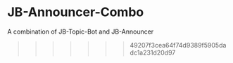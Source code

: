 JB-Announcer-Combo
==================

A combination of JB-Topic-Bot and JB-Announcer
>>>>>>> 49207f3cea64f74d9389f5905dadc1a231d20d97

